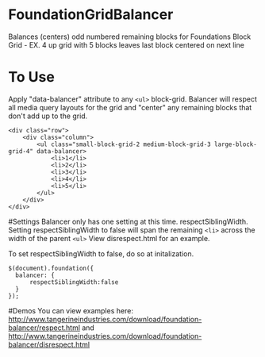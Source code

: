# FoundationGridBalancer
Balances (centers) odd numbered remaining blocks for Foundations Block Grid - EX. 4 up grid with 5 blocks leaves last block centered on next line

# To Use
Apply "data-balancer" attribute to any ```<ul>``` block-grid.
Balancer will respect all media query layouts for the grid and "center" any remaining blocks that don't add up to the grid.

```
<div class="row">
	<div class="column">
    	<ul class="small-block-grid-2 medium-block-grid-3 large-block-grid-4" data-balancer>
        	<li>1</li>
            <li>2</li>
            <li>3</li>
            <li>4</li>
            <li>5</li>
        </ul>
    </div>
</div>
```

#Settings
Balancer only has one setting at this time. respectSiblingWidth.
Setting respectSiblingWidth to false will span the remaining ```<li>``` across the width of the parent ```<ul>```
View disrespect.html for an example.

To set respectSiblingWidth to false, do so at initalization.
```
$(document).foundation({
  balancer: {
	  respectSiblingWidth:false
  }
});
```

#Demos
You can view examples here: http://www.tangerineindustries.com/download/foundation-balancer/respect.html and http://www.tangerineindustries.com/download/foundation-balancer/disrespect.html
